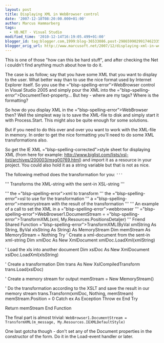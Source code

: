 ```yaml
---
layout: post
title: Displaying XML in WebBrowser control
date: '2007-12-18T08:20:00.000+01:00'
author: Marcus Hammarberg
tags:
  - VB.NET - Visual Studio
modified_time: '2010-12-14T16:19:05.499+01:00'
blogger_id: tag:blogger.com,1999:blog-36533086.post-2986599029917462335
blogger_orig_url: http://www.marcusoft.net/2007/12/displaying-xml-in-webbrowser-control.html
---
```


This is one of those "how can this be hard stuff", and after
checking the Net i couldn't find anything much about how to do it.

The case is as follow; say that you have some XML that you want to
display to the user. What better way than to use the nice format used by
Internet Explorer itself. So you use the <span>="blsp-spelling-error">WebBrowser</span> control in Visual Studio
2005 and simply pour the XML into the <span>="blsp-spelling-error">DocumentText</span>-property... But hey -
where are my tags? Where is the formatting?

So how do you display XML in the <span>="blsp-spelling-error">WebBrowser</span> then? Well the simplest
way is to save the XML-file to disk and simply start it with
Process.Start. This might also be quite enough for some solutions.

But if you need to do this over and over you want to work with the
XML-file in memory. In order to get the nice formatting you'll need to
do some XML transformations also.

So get the IE XML <span>="blsp-spelling-corrected">style sheet</span> for displaying <span
id="SPELLING_ERROR_4" class="blsp-spelling-corrected">XML</span> (from
here for example:
<http://www.biglist.com/lists/xsl-list/archives/200003/msg00769.html>)
and import it as a resource in your project. You could also hold it as a
string variable but that is not as nice.

The following method does the transformation for you:
`''' `


''' Transforms the XML-string with the sent-in <span
id="SPELLING_ERROR_5" class="blsp-spelling-error">XSL</span>-string
'''


''' the <span>="blsp-spelling-error">xml</span> to transform
''' the <span>="blsp-spelling-error">xsl</span> to use for the transformation
''' a <span>="blsp-spelling-error">memorystream</span> with the result of the
transformation
'''
''' An example of a call to set the XML in a <span>="blsp-spelling-error">webbrowser</span>
''' <span>="blsp-spelling-error">WebBrowser</span>1.<span
id="SPELLING_ERROR_11" class="blsp-spelling-error">DocumentStream</span>
= <span>="blsp-spelling-error">TransformXML</span>(<span
id="SPELLING_ERROR_13" class="blsp-spelling-error">xml</span>,
My.Resources.PositionsDetaljer)
'''
Friend Shared Function <span>="blsp-spelling-error">TransformXML</span>(<span
id="SPELLING_ERROR_15" class="blsp-spelling-error">ByVal</span> <span
id="SPELLING_ERROR_16" class="blsp-spelling-error">xmlString</span> As
String, <span id="SPELLING_ERROR_17"
class="blsp-spelling-error">ByVal</span> <span id="SPELLING_ERROR_18"
class="blsp-spelling-error">xlsString</span> As String) As <span
id="SPELLING_ERROR_19" class="blsp-spelling-error">MemoryStream</span>
Dim <span id="SPELLING_ERROR_20"
class="blsp-spelling-error">memStream</span> As <span
id="SPELLING_ERROR_21" class="blsp-spelling-error">MemoryStream</span> =
Nothing
Try
' Create a <span id="SPELLING_ERROR_22"
class="blsp-spelling-error">xml</span>-document from the sent-in <span
id="SPELLING_ERROR_23" class="blsp-spelling-error">xml</span>-string
Dim <span id="SPELLING_ERROR_24"
class="blsp-spelling-error">xmlDoc</span> As New <span
id="SPELLING_ERROR_25" class="blsp-spelling-error">XmlDocument</span>
<span id="SPELLING_ERROR_26"
class="blsp-spelling-error">xmlDoc</span>.<span id="SPELLING_ERROR_27"
class="blsp-spelling-error">LoadXml</span>(<span id="SPELLING_ERROR_28"
class="blsp-spelling-error">xmlString</span>)

' Load the <span id="SPELLING_ERROR_29"
class="blsp-spelling-error">xls</span> into another document
Dim <span id="SPELLING_ERROR_30"
class="blsp-spelling-error">xslDoc</span> As New <span
id="SPELLING_ERROR_31" class="blsp-spelling-error">XmlDocument</span>
<span id="SPELLING_ERROR_32"
class="blsp-spelling-error">xslDoc</span>.<span id="SPELLING_ERROR_33"
class="blsp-spelling-error">LoadXml</span>(<span id="SPELLING_ERROR_34"
class="blsp-spelling-error">xlsString</span>)

' Create a transformation
Dim trans As New <span id="SPELLING_ERROR_35"
class="blsp-spelling-error">XslCompiledTransform</span>
trans.Load(<span id="SPELLING_ERROR_36"
class="blsp-spelling-error">xslDoc</span>)

' Create a memory stream for output
<span id="SPELLING_ERROR_37"
class="blsp-spelling-error">memStream</span> = New <span
id="SPELLING_ERROR_38"
class="blsp-spelling-error">MemoryStream</span>()

' Do the transformation according to the <span id="SPELLING_ERROR_39"
class="blsp-spelling-error">XSLT</span> and save the result in our
memory stream
trans.Transform(<span id="SPELLING_ERROR_40"
class="blsp-spelling-error">xmlDoc</span>, Nothing, <span
id="SPELLING_ERROR_41" class="blsp-spelling-error">memStream</span>)
<span id="SPELLING_ERROR_42"
class="blsp-spelling-error">memStream</span>.Position = 0
Catch ex As Exception
Throw ex
End Try

Return <span id="SPELLING_ERROR_43"
class="blsp-spelling-error">memStream</span>
End Function


The final part is almost trivial:
`WebBrowser1.DocumentStream = TransformXML(m_message, My.Resources.IEXMLDefaultStyle)`

One last <span id="SPELLING_ERROR_47"
class="blsp-spelling-corrected">gotcha</span> though - don't set any of
the Document properties in the constructor of the form. Do it in the
Load-event handler or later.
